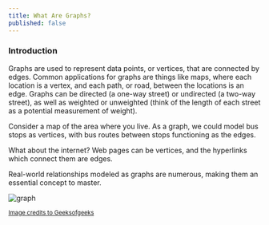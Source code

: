 ```yaml
---
title: What Are Graphs?
published: false
---
```


### Introduction 
Graphs are used to represent data points, or vertices, that are connected by edges. Common applications for graphs are things like maps, where each location is a vertex, and each path, or road, between the locations is an edge. Graphs can be directed (a one-way street) or undirected (a two-way street), as well as weighted or unweighted (think of the length of each street as a potential measurement of weight).

Consider a map of the area where you live. As a graph, we could model bus stops as vertices, with bus routes between stops functioning as the edges.

What about the internet? Web pages can be vertices, and the hyperlinks which connect them are edges.

Real-world relationships modeled as graphs are numerous, making them an essential concept to master.


![graph](https://www.geeksforgeeks.org/wp-content/uploads/undirectedgraph.png)

<sub>[Image credits to Geeksofgeeks](https://www.geeksforgeeks.org/graph-data-structure-and-algorithms/)</sub>
